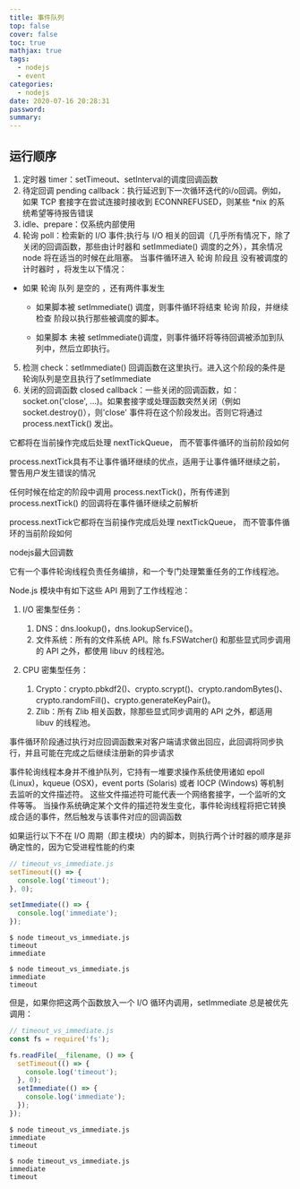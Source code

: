 ```yaml
---
title: 事件队列
top: false
cover: false
toc: true
mathjax: true
tags:
  - nodejs
  - event
categories:
  - nodejs
date: 2020-07-16 20:28:31
password:
summary:
---
```

## 运行顺序
1. 定时器 timer：setTimeout、setInterval的调度回调函数
2. 待定回调 pending callback：执行延迟到下一次循环迭代的i/o回调。例如，如果 TCP 套接字在尝试连接时接收到 ECONNREFUSED，则某些 *nix 的系统希望等待报告错误
3. idle、prepare：仅系统内部使用
4. 轮询 poll：检索新的 I/O 事件;执行与 I/O 相关的回调（几乎所有情况下，除了关闭的回调函数，那些由计时器和 setImmediate() 调度的之外），其余情况 node 将在适当的时候在此阻塞。
当事件循环进入 轮询 阶段且 没有被调度的计时器时 ，将发生以下情况：
+ 如果 轮询 队列 是空的 ，还有两件事发生
	
	+ 如果脚本被 setImmediate() 调度，则事件循环将结束 轮询 阶段，并继续 检查 阶段以执行那些被调度的脚本。

	+ 如果脚本 未被 setImmediate()调度，则事件循环将等待回调被添加到队列中，然后立即执行。
5. 检测 check：setImmediate() 回调函数在这里执行。进入这个阶段的条件是轮询队列是空且执行了setImmediate
6. 关闭的回调函数 closed callback：一些关闭的回调函数，如：socket.on('close', ...)。如果套接字或处理函数突然关闭（例如 socket.destroy()），则'close' 事件将在这个阶段发出。否则它将通过 process.nextTick() 发出。

它都将在当前操作完成后处理 nextTickQueue， 而不管事件循环的当前阶段如何

process.nextTick具有不让事件循环继续的优点，适用于让事件循环继续之前，警告用户发生错误的情况

任何时候在给定的阶段中调用 process.nextTick()，所有传递到 process.nextTick() 的回调将在事件循环继续之前解析

process.nextTick它都将在当前操作完成后处理 nextTickQueue， 而不管事件循环的当前阶段如何

nodejs最大回调数

它有一个事件轮询线程负责任务编排，和一个专门处理繁重任务的工作线程池。

Node.js 模块中有如下这些 API 用到了工作线程池：

1. I/O 密集型任务：

	1. DNS：dns.lookup()，dns.lookupService()。
	2. 文件系统：所有的文件系统 API。除 fs.FSWatcher() 和那些显式同步调用的 API 之外，都使用 libuv 的线程池。
2. CPU 密集型任务：
	1. Crypto：crypto.pbkdf2()、crypto.scrypt()、crypto.randomBytes()、crypto.randomFill()、crypto.generateKeyPair()。
	2. Zlib：所有 Zlib 相关函数，除那些显式同步调用的 API 之外，都适用 libuv 的线程池。

	
事件循环阶段通过执行对应回调函数来对客户端请求做出回应，此回调将同步执行，并且可能在完成之后继续注册新的异步请求

事件轮询线程本身并不维护队列，它持有一堆要求操作系统使用诸如 epoll (Linux)，kqueue (OSX)，event ports (Solaris) 或者 IOCP (Windows) 等机制去监听的文件描述符。 这些文件描述符可能代表一个网络套接字，一个监听的文件等等。 当操作系统确定某个文件的描述符发生变化，事件轮询线程将把它转换成合适的事件，然后触发与该事件对应的回调函数

如果运行以下不在 I/O 周期（即主模块）内的脚本，则执行两个计时器的顺序是非确定性的，因为它受进程性能的约束

```javascript
// timeout_vs_immediate.js
setTimeout(() => {
  console.log('timeout');
}, 0);

setImmediate(() => {
  console.log('immediate');
});
```

```shell
$ node timeout_vs_immediate.js
timeout
immediate

$ node timeout_vs_immediate.js
immediate
timeout
```

但是，如果你把这两个函数放入一个 I/O 循环内调用，setImmediate 总是被优先调用：

```javascript
// timeout_vs_immediate.js
const fs = require('fs');

fs.readFile(__filename, () => {
  setTimeout(() => {
    console.log('timeout');
  }, 0);
  setImmediate(() => {
    console.log('immediate');
  });
});
```

```shell
$ node timeout_vs_immediate.js
immediate
timeout

$ node timeout_vs_immediate.js
immediate
timeout
```